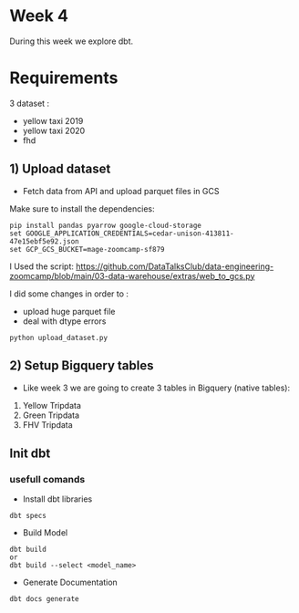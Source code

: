 

# Week 4

During this week we explore dbt.

# Requirements

3 dataset :
- yellow taxi 2019
- yellow taxi 2020
- fhd

## 1) Upload dataset

- Fetch data from API and upload parquet files in GCS

Make sure to install the dependencies:

```
pip install pandas pyarrow google-cloud-storage
set GOOGLE_APPLICATION_CREDENTIALS=cedar-unison-413811-47e15ebf5e92.json
set GCP_GCS_BUCKET=mage-zoomcamp-sf879
```

I Used the script:
https://github.com/DataTalksClub/data-engineering-zoomcamp/blob/main/03-data-warehouse/extras/web_to_gcs.py

I did some changes in order to :
- upload huge parquet file
- deal with dtype errors

```
python upload_dataset.py
```

## 2) Setup Bigquery tables

- Like week 3 we are going to create 3 tables in Bigquery (native tables):

1. Yellow Tripdata
2. Green Tripdata
3. FHV Tripdata

## Init dbt


### usefull comands

- Install dbt libraries

```
dbt specs
```

- Build Model

```
dbt build 
or
dbt build --select <model_name>
```

- Generate Documentation

```
dbt docs generate
```
